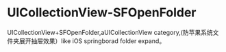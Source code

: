 # UICollectionView-SFOpenFolder
UICollectionView+SFOpenFolder,aUICollectionView category,(防苹果系统文件夹展开抽屉效果）like iOS springborad folder expand。
